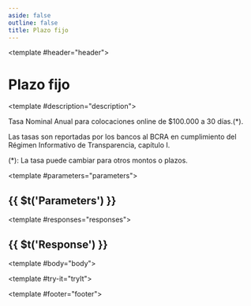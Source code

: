 ```yaml
---
aside: false
outline: false
title: Plazo fijo
---
```


<script setup>
import { useRoute, useData } from 'vitepress'

const route = useRoute()

const { isDark } = useData()
</script>

<OAPath method="GET" id="get-finanzas-tasas-plazo-fijo">

<template #header="header">

# Plazo fijo

</template>

<template #description="description">

Tasa Nominal Anual para colocaciones online de $100.000 a 30 días.(*).

Las tasas son reportadas por los bancos al BCRA en cumplimiento del Régimen Informativo de Transparencia, capítulo I.

(*): La tasa puede cambiar para otros montos o plazos.

<!--@include: ./parts/get-finanzas-tasas-plazo-fijo-description-after.md -->

</template>

<template #parameters="parameters">

## {{ $t('Parameters') }}

<OAParameters operation-id="get-finanzas-tasas-plazo-fijo" :parameters="parameters.parameters" />

</template>

<template #responses="responses">

## {{ $t('Response') }}

<OAResponses :responses="responses.responses" :schema="responses.schema" :responseType="responses.responseType" :isDark="isDark">

<template #body="body">

<OAResponseBody :schema="body.schema" :responseType="body.responseType" />

</template>

</OAResponses>

</template>

<template #try-it="tryIt">

<OATryWithVariables :operation-id="tryIt.operationId" :method="tryIt.method" :path="tryIt.path" :baseUrl="tryIt.baseUrl" :isDark="isDark" />

</template>

<template #footer="footer">

<OAFooter />

<!--@include: ./parts/get-finanzas-tasas-plazo-fijo-footer.md -->

</template>

</OAPath>
